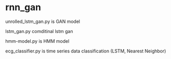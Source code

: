 # rnn_gan
unrolled_lstm_gan.py is GAN model

lstm_gan.py comditinal lstm gan

hmm-model.py is HMM model

ecg_classifier.py is time series data classification (LSTM, Nearest Neighbor)

